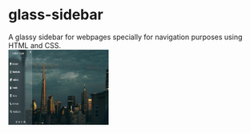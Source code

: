 # glass-sidebar
A glassy sidebar for webpages specially for navigation purposes using HTML and CSS.
<br>
<img src="glass-sidebar.png" width="200px" height="150">
